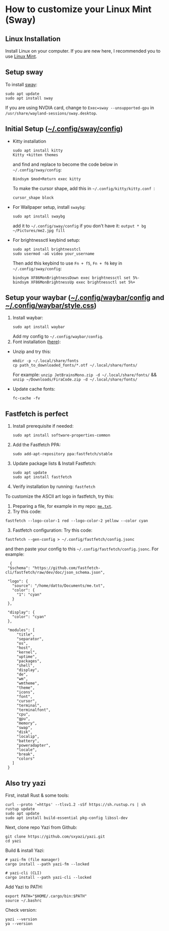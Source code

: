# How to customize your Linux Mint (Sway)

## Linux Installation
Install Linux on your computer. If you are new here, I recommended you to use [Linux Mint](https://linuxmint.com/download.php). 

## Setup sway
To install [sway](https://wiki.archlinux.org/title/Sway):
```
sudo apt update
sudo apt install sway
```
If you are using NVDIA card, change to `Exec=sway --unsupported-gpu` in `/usr/share/wayland-sessions/sway.desktop`.

## Initial Setup ([~/.config/sway/config](https://github.com/DatIT-026/.dotfiles/blob/7c909ba9b74543761accd89f754b99f7c10b3aa4/sway/config))
- Kitty installation
  ```
  sudo apt install kitty
  Kitty +kitten themes
  ```
  and find and replace to become the code below in `~/.config/sway/config`:
  ```
  Bindsym $mod+Return exec kitty
  ```
  To make the cursor shape, add this in `~/.config/kitty/kitty.conf `:
  ```
  cursor_shape block
  ```
- For Wallpaper setup, install `swaybg`:
  ```
  sudo apt install swaybg
  ```
  add it to `~/.config/sway/config` if you don't have it:
  ```output * bg ~/Pictures/me2.jpg fill```

- For brightnessctl keybind setup:
  ```
  sudo apt install brightnesstcl
  sudo usermod -aG video your_username
  ```
  Then add this keybind to use `Fn + f5`, `Fn + f6` key in `~/.config/sway/config`:
  ```
  bindsym XF86MonBrightnessDown exec brightnessctl set 5%-
  bindsym XF86MonBrightnessUp exec brightnessctl set 5%+
  ```
  
## Setup your waybar ([~/.config/waybar/config](https://github.com/DatIT-026/.dotfiles/blob/45199d81e42283f6a230838ceb10d78e7814d45f/waybar/config) and [~/.config/waybar/style.css](https://github.com/DatIT-026/.dotfiles/blob/ffd9354b3f1b491ef9c7cb919489d2a249a2d4a9/waybar/style.css))
1. Install waybar:
   ```
   sudo apt install waybar
   ```
   Add my config to `~/.config/waybar/config`.
3. Font installation ([here](https://www.nerdfonts.com/font-downloads)):
- Unzip and try this:
  ```
  mkdir -p ~/.local/share/fonts
  cp path_to_downloaded_fonts/*.otf ~/.local/share/fonts/
  ```
  For example: `unzip JetBrainsMono.zip -d ~/.local/share/fonts/` && `unzip ~/Downloads/FiraCode.zip -d ~/.local/share/fonts/`
  
- Update cache fonts:
  ```
  fc-cache -fv
  ```
  
## Fastfetch is perfect
1. Install prerequisite if needed:
   ```
   sudo apt install software-properties-common
   ```
2. Add the Fastfetch PPA:
   ```
   sudo add-apt-repository ppa:fastfetch/stable
   ```
3. Update package lists & Install Fastfetch:
   ```
   sudo apt update
   sudo apt install fastfetch
   ```
4. Verify installation by running: `fastfetch`

To customize the ASCII art logo in fastfetch, try this:
1. Preparing a file, for example in my repo: [`me.txt`](https://github.com/DatIT-026/.dotfiles/blob/e5dc35be66362a01108ce516d10a0bd962217056/Documents/me.txt).
2. Try this code:
```
fastfetch --logo-color-1 red --logo-color-2 yellow --color cyan
```
3. Fastfetch configuration:
  Try this code:
  ```
  fastfetch --gen-config > ~/.config/fastfetch/config.jsonc
  ```
  and then paste your config to this `~/.config/fastfetch/config.jsonc`. For example:
   ```
     {
    "$schema": "https://github.com/fastfetch-cli/fastfetch/raw/dev/doc/json_schema.json",
  
    "logo": {
      "source": "/home/datto/Documents/me.txt",
      "color": {
        "1": "cyan"
      }
    },
  
    "display": {
      "color": "cyan"
    },
  
    "modules": [
        "title",
        "separator",
        "os",
        "host",
        "kernel",
        "uptime",
        "packages",
        "shell",
        "display",
        "de",
        "wm",
        "wmtheme",
        "theme",
        "icons",
        "font",
        "cursor",
        "terminal",
        "terminalfont",
        "cpu",
        "gpu",
        "memory",
        "swap",
        "disk",
        "localip",
        "battery",
        "poweradapter",
        "locale",
        "break",
        "colors"
      ]
    }
  ```

## Also try yazi
First, install Rust & some tools:
```
curl --proto '=https' --tlsv1.2 -sSf https://sh.rustup.rs | sh
rustup update
sudo apt update
sudo apt install build-essential pkg-config libssl-dev
```

Next, clone repo Yazi from Github:
```
git clone https://github.com/sxyazi/yazi.git
cd yazi
```
Build & install Yazi:
```
# yazi-fm (file manager)
cargo install --path yazi-fm --locked

# yazi-cli (CLI)
cargo install --path yazi-cli --locked
```

Add Yazi to PATH:
```
export PATH="$HOME/.cargo/bin:$PATH"
source ~/.bashrc
```
Check version:
```
yazi --version
ya --version
```
